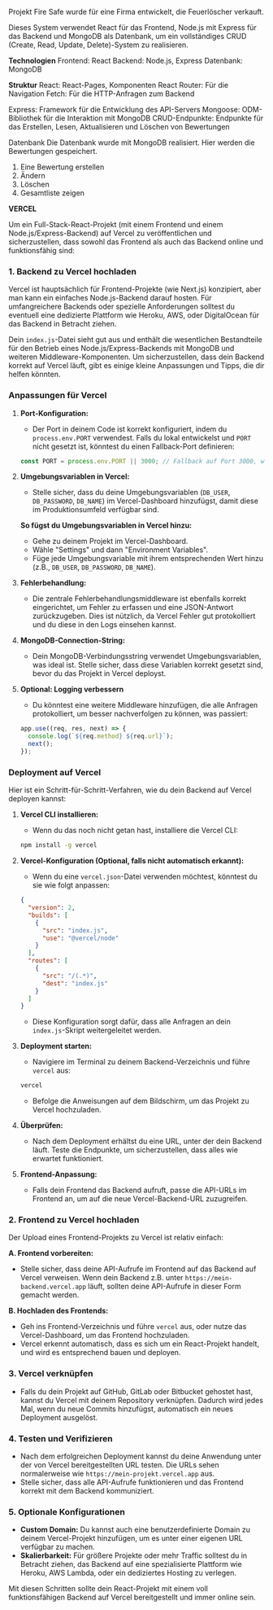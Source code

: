Projekt Fire Safe wurde für eine Firma entwickelt, die Feuerlöscher verkauft.

Dieses System verwendet React für das Frontend, Node.js mit Express für das Backend und MongoDB als Datenbank, um ein vollständiges CRUD (Create, Read, Update, Delete)-System zu realisieren.

**Technologien**
Frontend: React
Backend: Node.js, Express
Datenbank: MongoDB

**Struktur**
React: React-Pages, Komponenten
React Router: Für die Navigation
Fetch: Für die HTTP-Anfragen zum Backend

Express: Framework für die Entwicklung des API-Servers
Mongoose: ODM-Bibliothek für die Interaktion mit MongoDB
CRUD-Endpunkte: Endpunkte für das Erstellen, Lesen, Aktualisieren und Löschen von Bewertungen

Datenbank
Die Datenbank wurde mit MongoDB realisiert. Hier werden die Bewertungen gespeichert.

1. Eine Bewertung erstellen
2. Ändern
3. Löschen
4. Gesamtliste zeigen

**VERCEL**

Um ein Full-Stack-React-Projekt (mit einem Frontend und einem Node.js/Express-Backend) auf Vercel zu veröffentlichen und sicherzustellen, dass sowohl das Frontend als auch das Backend online und funktionsfähig sind:

### 1. **Backend zu Vercel hochladen**

Vercel ist hauptsächlich für Frontend-Projekte (wie Next.js) konzipiert, aber man kann ein einfaches Node.js-Backend darauf hosten. Für umfangreichere Backends oder spezielle Anforderungen solltest du eventuell eine dedizierte Plattform wie Heroku, AWS, oder DigitalOcean für das Backend in Betracht ziehen.

Dein `index.js`-Datei sieht gut aus und enthält die wesentlichen Bestandteile für den Betrieb eines Node.js/Express-Backends mit MongoDB und weiteren Middleware-Komponenten. Um sicherzustellen, dass dein Backend korrekt auf Vercel läuft, gibt es einige kleine Anpassungen und Tipps, die dir helfen könnten.

### Anpassungen für Vercel

1. **Port-Konfiguration:**

   - Der Port in deinem Code ist korrekt konfiguriert, indem du `process.env.PORT` verwendest. Falls du lokal entwickelst und `PORT` nicht gesetzt ist, könntest du einen Fallback-Port definieren:

   ```javascript
   const PORT = process.env.PORT || 3000; // Fallback auf Port 3000, wenn PORT nicht gesetzt ist
   ```

2. **Umgebungsvariablen in Vercel:**

   - Stelle sicher, dass du deine Umgebungsvariablen (`DB_USER`, `DB_PASSWORD`, `DB_NAME`) im Vercel-Dashboard hinzufügst, damit diese im Produktionsumfeld verfügbar sind.

   **So fügst du Umgebungsvariablen in Vercel hinzu:**

   - Gehe zu deinem Projekt im Vercel-Dashboard.
   - Wähle "Settings" und dann "Environment Variables".
   - Füge jede Umgebungsvariable mit ihrem entsprechenden Wert hinzu (z.B., `DB_USER`, `DB_PASSWORD`, `DB_NAME`).

3. **Fehlerbehandlung:**

   - Die zentrale Fehlerbehandlungsmiddleware ist ebenfalls korrekt eingerichtet, um Fehler zu erfassen und eine JSON-Antwort zurückzugeben. Dies ist nützlich, da Vercel Fehler gut protokolliert und du diese in den Logs einsehen kannst.

4. **MongoDB-Connection-String:**

   - Dein MongoDB-Verbindungsstring verwendet Umgebungsvariablen, was ideal ist. Stelle sicher, dass diese Variablen korrekt gesetzt sind, bevor du das Projekt in Vercel deployst.

5. **Optional: Logging verbessern**

   - Du könntest eine weitere Middleware hinzufügen, die alle Anfragen protokolliert, um besser nachverfolgen zu können, was passiert:

   ```javascript
   app.use((req, res, next) => {
     console.log(`${req.method} ${req.url}`);
     next();
   });
   ```

### Deployment auf Vercel

Hier ist ein Schritt-für-Schritt-Verfahren, wie du dein Backend auf Vercel deployen kannst:

1. **Vercel CLI installieren:**

   - Wenn du das noch nicht getan hast, installiere die Vercel CLI:

   ```bash
   npm install -g vercel
   ```

2. **Vercel-Konfiguration (Optional, falls nicht automatisch erkannt):**

   - Wenn du eine `vercel.json`-Datei verwenden möchtest, könntest du sie wie folgt anpassen:

   ```json
   {
     "version": 2,
     "builds": [
       {
         "src": "index.js",
         "use": "@vercel/node"
       }
     ],
     "routes": [
       {
         "src": "/(.*)",
         "dest": "index.js"
       }
     ]
   }
   ```

   - Diese Konfiguration sorgt dafür, dass alle Anfragen an dein `index.js`-Skript weitergeleitet werden.

3. **Deployment starten:**

   - Navigiere im Terminal zu deinem Backend-Verzeichnis und führe `vercel` aus:

   ```bash
   vercel
   ```

   - Befolge die Anweisungen auf dem Bildschirm, um das Projekt zu Vercel hochzuladen.

4. **Überprüfen:**

   - Nach dem Deployment erhältst du eine URL, unter der dein Backend läuft. Teste die Endpunkte, um sicherzustellen, dass alles wie erwartet funktioniert.

5. **Frontend-Anpassung:**
   - Falls dein Frontend das Backend aufruft, passe die API-URLs im Frontend an, um auf die neue Vercel-Backend-URL zuzugreifen.

### 2. **Frontend zu Vercel hochladen**

Der Upload eines Frontend-Projekts zu Vercel ist relativ einfach:

**A. Frontend vorbereiten:**

- Stelle sicher, dass deine API-Aufrufe im Frontend auf das Backend auf Vercel verweisen. Wenn dein Backend z.B. unter `https://mein-backend.vercel.app` läuft, sollten deine API-Aufrufe in dieser Form gemacht werden.

**B. Hochladen des Frontends:**

- Geh ins Frontend-Verzeichnis und führe `vercel` aus, oder nutze das Vercel-Dashboard, um das Frontend hochzuladen.
- Vercel erkennt automatisch, dass es sich um ein React-Projekt handelt, und wird es entsprechend bauen und deployen.

### 3. **Vercel verknüpfen**

- Falls du dein Projekt auf GitHub, GitLab oder Bitbucket gehostet hast, kannst du Vercel mit deinem Repository verknüpfen. Dadurch wird jedes Mal, wenn du neue Commits hinzufügst, automatisch ein neues Deployment ausgelöst.

### 4. **Testen und Verifizieren**

- Nach dem erfolgreichen Deployment kannst du deine Anwendung unter der von Vercel bereitgestellten URL testen. Die URLs sehen normalerweise wie `https://mein-projekt.vercel.app` aus.
- Stelle sicher, dass alle API-Aufrufe funktionieren und das Frontend korrekt mit dem Backend kommuniziert.

### 5. **Optionale Konfigurationen**

- **Custom Domain:** Du kannst auch eine benutzerdefinierte Domain zu deinem Vercel-Projekt hinzufügen, um es unter einer eigenen URL verfügbar zu machen.
- **Skalierbarkeit:** Für größere Projekte oder mehr Traffic solltest du in Betracht ziehen, das Backend auf eine spezialisierte Plattform wie Heroku, AWS Lambda, oder ein dediziertes Hosting zu verlegen.

Mit diesen Schritten sollte dein React-Projekt mit einem voll funktionsfähigen Backend auf Vercel bereitgestellt und immer online sein.
